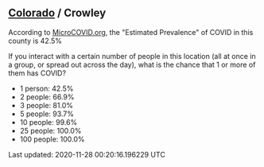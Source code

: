 
## [Colorado](/united-states/colorado) / Crowley

According to [MicroCOVID.org](http://microcovid.org),
the "Estimated Prevalence" of COVID in this county is 42.5%

If you interact with a certain number of people in this location
(all at once in a group, or spread out across the day), what is the chance that
1 or more of them has COVID?

- 1 person: 42.5%
- 2 people: 66.9%
- 3 people: 81.0%
- 5 people: 93.7%
- 10 people: 99.6%
- 25 people: 100.0%
- 100 people: 100.0%

Last updated: 2020-11-28 00:20:16.196229 UTC
